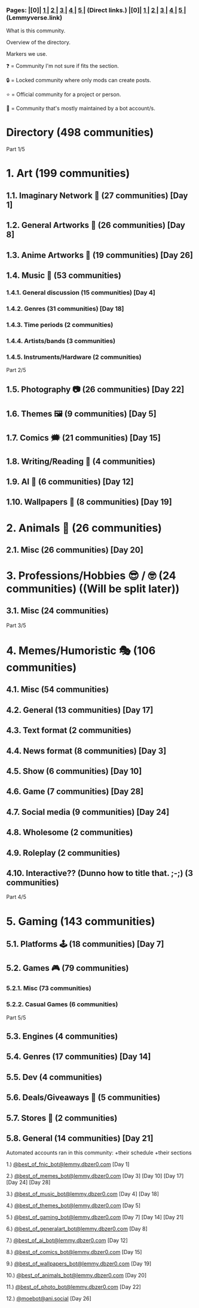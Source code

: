 ### Pages: |[0]| [1 ](https://lemmy.dbzer0.com/post/22014843) | [2 ](https://lemmy.dbzer0.com/post/22390186) | [3 ](https://lemmy.dbzer0.com/post/22581840) | [4 ](https://lemmy.dbzer0.com/post/22661395) | [5 ](https://lemmy.dbzer0.com/post/22662406) | (Direct links.) |[0]| [1 ](https://lemmyverse.link/lemmy.dbzer0.com/post/22014843) | [2 ](https://lemmyverse.link/lemmy.dbzer0.com/post/22390186) | [3 ](https://lemmyverse.link/lemmy.dbzer0.com/post/22581840) | [4 ](https://lemmyverse.link/lemmy.dbzer0.com/post/22661395) | [5 ](https://lemmyverse.link/lemmy.dbzer0.com/post/22662406) | (Lemmyverse.link)
What is this community.

Overview of the directory.

Markers we use.

❓ = Community I'm not sure if fits the section.

🔒 = Locked community where only mods can create posts.

⭐ = Official community for a project or person.

🤖 = Community that's mostly maintained by a bot account/s.

# Directory (498 communities)

Part 1/5
# 1. Art (199 communities)
## 1.1. Imaginary Network 💭 (27 communities) [Day 1]
## 1.2. General Artworks 🎨 (26 communities) [Day 8]
## 1.3. Anime Artworks 💢 (19 communities) [Day 26]
## 1.4. Music 🎵 (53 communities)
### 1.4.1. General discussion (15 communities) [Day 4]
### 1.4.2. Genres (31 communities) [Day 18]
### 1.4.3. Time periods (2 communities)
### 1.4.4. Artists/bands (3 communities)
### 1.4.5. Instruments/Hardware (2 communities)

Part 2/5
## 1.5. Photography 📷 (26 communities) [Day 22]
## 1.6. Themes 🖼️ (9 communities) [Day 5]
## 1.7. Comics 🗯️ (21 communities) [Day 15]
## 1.8. Writing/Reading 📖 (4 communities)
## 1.9. AI 🤖 (6 communities) [Day 12]
## 1.10. Wallpapers 🌇 (8 communities) [Day 19]

# 2. Animals 🐘 (26 communities)
## 2.1. Misc (26 communities) [Day 20]

# 3. Professions/Hobbies 😎 / 🤓 (24 communities) ((Will be split later))
## 3.1. Misc (24 communities)

Part 3/5
# 4. Memes/Humoristic 🎭 (106 communities)
## 4.1. Misc (54 communities)
## 4.2. General (13 communities) [Day 17]
## 4.3. Text format (2 communities)
## 4.4. News format (8 communities) [Day 3]
## 4.5. Show (6 communities) [Day 10]
## 4.6. Game (7 communities) [Day 28]
## 4.7. Social media (9 communities) [Day 24]
## 4.8. Wholesome (2 communities)
## 4.9. Roleplay (2 communities)
## 4.10. Interactive?? (Dunno how to title that. ;-;) (3 communities)

Part 4/5
# 5. Gaming (143 communities)
## 5.1. Platforms 🕹️ (18 communities) [Day 7]
## 5.2. Games 🎮 (79 communities)
### 5.2.1. Misc (73 communities)
### 5.2.2. Casual Games (6 communities)

Part 5/5
## 5.3. Engines (4 communities)
## 5.4. Genres (17 communities) [Day 14]
## 5.5. Dev (4 communities)
## 5.6. Deals/Giveaways 💸 (5 communities)
## 5.7. Stores 🛒 (2 communities)
## 5.8. General (14 communities) [Day 21]

Automated accounts ran in this community: +their schedule +their sections

1.) [@best_of_fnic_bot@lemmy.dbzer0.com](https://lemmy.dbzer0.com/u/best_of_fnic_bot) [Day 1]

2.) [@best_of_memes_bot@lemmy.dbzer0.com](https://lemmy.dbzer0.com/u/best_of_memes_bot) [Day 3] [Day 10] [Day 17] [Day 24] [Day 28]

3.) [@best_of_music_bot@lemmy.dbzer0.com](https://lemmy.dbzer0.com/u/best_of_music_bot) [Day 4] [Day 18]

4.) [@best_of_themes_bot@lemmy.dbzer0.com](https://lemmy.dbzer0.com/u/best_of_themes_bot) [Day 5]

5.) [@best_of_gaming_bot@lemmy.dbzer0.com](https://lemmy.dbzer0.com/u/best_of_gaming_bot) [Day 7] [Day 14] [Day 21]

6.) [@best_of_generalart_bot@lemmy.dbzer0.com](https://lemmy.dbzer0.com/u/best_of_generalart_bot) [Day 8]

7.) [@best_of_ai_bot@lemmy.dbzer0.com](https://lemmy.dbzer0.com/u/best_of_ai_bot) [Day 12]

8.) [@best_of_comics_bot@lemmy.dbzer0.com](https://lemmy.dbzer0.com/u/best_of_comics_bot) [Day 15]

9.) [@best_of_wallpapers_bot@lemmy.dbzer0.com](https://lemmy.dbzer0.com/u/best_of_wallpapers_bot) [Day 19]

10.) [@best_of_animals_bot@lemmy.dbzer0.com](https://lemmy.dbzer0.com/u/best_of_animals_bot) [Day 20]

11.) [@best_of_photo_bot@lemmy.dbzer0.com](https://lemmy.dbzer0.com/u/best_of_photo_bot) [Day 22]

12.) [@moebot@ani.social](https://ani.social/u/moebot) [Day 26]
